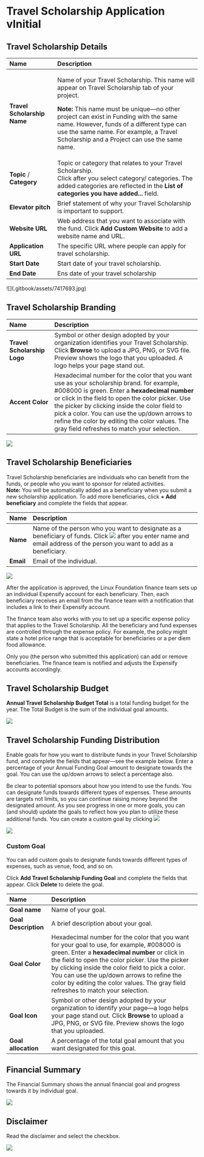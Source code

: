 # Travel Scholarship Application vInitial

## Travel Scholarship Details <a id="id-.TravelScholarshipApplicationvInitial-TravelScholarshipDetails"></a>

<table>
  <thead>
    <tr>
      <th style="text-align:left">Name</th>
      <th style="text-align:left">Description</th>
    </tr>
  </thead>
  <tbody>
    <tr>
      <td style="text-align:left"><b>Travel Scholarship Name</b>
      </td>
      <td style="text-align:left">
        <p>Name of your Travel Scholarship. This name will appear on Travel Scholarship
          tab of your project.</p>
        <p><b>Note: </b>This name must be unique&#x2014;no other project can exist
          in Funding with the same name. However, funds of a different type can use
          the same name. For example, a Travel Scholarship and a Project can use
          the same name.</p>
      </td>
    </tr>
    <tr>
      <td style="text-align:left"><b>Topic</b> / <b>Category</b>
      </td>
      <td style="text-align:left">Topic or category that relates to your Travel Scholarship.
        <br />Click
        <img src=".gitbook/assets/7417692.jpg" alt/>after you select category/ categories. The added categories are reflected
        in the <b>List of categories you have added... </b>field.</td>
    </tr>
    <tr>
      <td style="text-align:left"><b>Elevator pitch</b>
      </td>
      <td style="text-align:left">Brief statement of why your Travel Scholarship is important to support.</td>
    </tr>
    <tr>
      <td style="text-align:left"><b>Website URL</b>
      </td>
      <td style="text-align:left">Web address that you want to associate with the fund. Click <b>Add Custom Website</b> to
        add a website name and URL.</td>
    </tr>
    <tr>
      <td style="text-align:left"><b>Application URL</b>
      </td>
      <td style="text-align:left">The specific URL where people can apply for travel scholarship.</td>
    </tr>
    <tr>
      <td style="text-align:left"><b>Start Date</b>
      </td>
      <td style="text-align:left">Start date of your travel scholarship.</td>
    </tr>
    <tr>
      <td style="text-align:left"><b>End Date</b>
      </td>
      <td style="text-align:left">Ens date of your travel scholarship</td>
    </tr>
  </tbody>
</table>![](.gitbook/assets/7417693.jpg)

## Travel Scholarship Branding <a id="id-.TravelScholarshipApplicationvInitial-TravelScholarshipBranding"></a>

| Name | Description |
| :--- | :--- |
| **Travel Scholarship Logo** | Symbol or other design adopted by your organization identifies your Travel Scholarship. Click **Browse** to upload a JPG, PNG, or SVG file. Preview shows the logo that you uploaded. A logo helps your page stand out. |
| **Accent Color** | Hexadecimal number for the color that you want use as your scholarship brand. for example, \#008000 is green. Enter a **hexadecimal number** or click in the field to open the color picker. Use the picker by clicking inside the color field to pick a color. You can use the up/down arrows to refine the color by editing the color values. The gray field refreshes to match your selection. |

![](.gitbook/assets/7417671.jpg)

## Travel Scholarship Beneficiaries <a id="id-.TravelScholarshipApplicationvInitial-TravelScholarshipBeneficiaries"></a>

Travel Scholarship beneficiaries are individuals who can benefit from the funds, or people who you want to sponsor for related activities.  
**Note:** You will be automatically added as a beneficiary when you submit a new scholarship application. To add more beneficiaries, click **+ Add beneficiary** and complete the fields that appear.

| Name | Description |
| :--- | :--- |
| **Name** | Name of the person who you want to designate as a beneficiary of funds. Click ![](.gitbook/assets/7417696.jpg) after you enter name and email address of the person you want to add as a beneficiary.  |
| **Email** | Email of the individual. |

![](.gitbook/assets/7417695.jpg)

After the application is approved, the Linux Foundation finance team sets up an individual Expensify account for each beneficiary. Then, each beneficiary receives an email from the finance team with a notification that includes a link to their Expensify account.

The finance team also works with you to set up a specific expense policy that applies to the Travel Scholarship. All the beneficiary and fund expenses are controlled through the expense policy. For example, the policy might state a hotel price range that is acceptable for beneficiaries or a per diem food allowance.

Only you \(the person who submitted this application\) can add or remove beneficiaries. The finance team is notified and adjusts the Expensify accounts accordingly.

## Travel Scholarship Budget <a id="id-.TravelScholarshipApplicationvInitial-TravelScholarshipBudget"></a>

**Annual Travel Scholarship Budget Total** is a total funding budget for the year. The Total Budget is the sum of the individual goal amounts.  
  


![](.gitbook/assets/7417672.jpg)

## Travel Scholarship Funding Distribution <a id="id-.TravelScholarshipApplicationvInitial-TravelScholarshipFundingDistribution"></a>

Enable goals for how you want to distribute funds in your Travel Scholarship fund, and complete the fields that appear—see the example below. Enter a percentage of your Annual Funding Goal amount to designate towards the goal. You can use the up/down arrows to select a percentage also.

Be clear to potential sponsors about how you intend to use the funds. You can designate funds towards different types of expenses. These amounts are targets not limits, so you can continue raising money beyond the designated amount. As you see progress in one or more goals, you can \(and should\) update the goals to reflect how you plan to utilize these additional funds. You can create a custom goal by clicking ![](.gitbook/assets/7417699.jpg)

![](.gitbook/assets/7417674.jpg)

### Custom Goal <a id="id-.TravelScholarshipApplicationvInitial-CustomGoal"></a>

You can add custom goals to designate funds towards different types of expenses, such as venue, food, and so on.

Click **Add Travel Scholarship Funding Goal** and complete the fields that appear. Click **Delete** to delete the goal.

| Name | Description |
| :--- | :--- |
| **Goal name** | Name of your goal. |
| **Goal Description** | A brief description about your goal. |
| **Goal Color** | Hexadecimal number for the color that you want for your goal to use, for example, \#008000 is green. Enter a **hexadecimal number** or click in the field to open the color picker. Use the picker by clicking inside the color field to pick a color. You can use the up/down arrows to refine the color by editing the color values. The gray field refreshes to match your selection. |
| **Goal Icon** | Symbol or other design adopted by your organization to identify your page—a logo helps your page stand out. Click **Browse** to upload a JPG, PNG, or SVG file. Preview shows the logo that you uploaded. |
| **Goal allocation** | A percentage of the total goal amount that you want designated for this goal. |

## Financial Summary <a id="id-.TravelScholarshipApplicationvInitial-FinancialSummary"></a>

The Financial Summary shows the annual financial goal and progress towards it by individual goal.

![](.gitbook/assets/7417701.jpg)

## Disclaimer <a id="id-.TravelScholarshipApplicationvInitial-Disclaimer"></a>

Read the disclaimer and select the checkbox.

![](.gitbook/assets/7417703.jpg)

